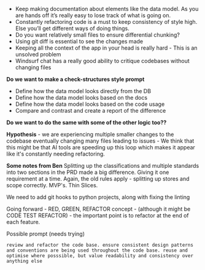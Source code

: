 - Keep making documentation about elements like the data model. As you are hands off it’s really easy to lose track of what is going on.
- Constantly refactoring code is a must to keep consistency of style high. Else you’ll get different ways of doing things.
- Do you want relatively small files to ensure differential chunking?
- Using git diff is essential to see the changes made
- Keeping all the context of the app in your head is really hard - This is an unsolved problem
- Windsurf chat has a really good ability to critique codebases without changing files

**Do we want to make a check-structures style prompt**
- Define how the data model looks directly from the DB
- Define how the data model looks based on the docs
- Define how the data model looks based on the code usage
- Compare and contrast and create a report of the difference

**Do we want to do the same with some of the other logic too??**

**Hypothesis** - we are experiencing multiple smaller changes to the codebase eventually changing many files leading to issues - We think that this might be that AI tools are speeding up this loop which makes it appear like it's constantly needing refactoring.


**Some notes from Ben**
Splitting up the classifications and multiple standards into two sections in the PRD made a big difference. Giving it one requirement at a time. Again, the old rules apply - splitting up stores and scope correctly. MVP's. Thin Slices.

We need to add git hooks to python projects, along with fixing the linting

Going forward - RED, GREEN, REFACTOR concept - (although it might be CODE TEST REFACTOR) - the important point is to refactor at the end of each feature. 

Possible prompt (needs trying)
``` 
review and refactor the code base. ensure consistent design patterns and conventions are being used throughout the code base. reuse and optimise where posssible, but value readability and consistency over anything else
```


